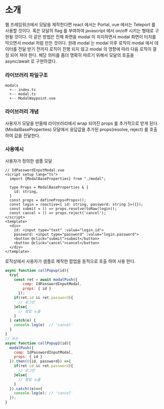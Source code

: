 # 소개
웹 프레임워크에서 모달을 제작한다면 react 에서는 Portal, vue 에서는 Teleport 를 사용할 것이다. 혹은 모달의 flag 를 부여하여 javascript 에서 on/off 시키는 형태로 구현될 것이다.
이 같은 방법은 전체 화면을 modal 이 차지하면서 modal 화면이 터치를 막으면서 modal 처럼 만든 것이다.
원래 modal 는 modal 이후 로직이 modal 에서 데이터를 전달 받기 전까지 로직이 진행 되지 않고 modal 의 영향에 따라 다음 로직이 결정 되어 져야 한다. 해당 의미를 좀더 명확히 따르기 위해서 모달의 호출을 async/await 로 구현하였다.

### 라이브러리 파일구조
```
modals
  +-- index.ts
  +-- modal.ts
  +-- ModalWaypoint.vue
```

### 라이브러리 개념
사용자가 모달을 만들때 라이브러리에서 wrap 되어진 props 를 추가적으로 받게 된다.(ModalBaseProperties)
모달에서 응답값을 추가된 props(resolve, reject) 를 호출하여 값을 전달한다.

### 사용예시

사용자가 정의한 샘플 모달
```vue
// IdPasswordInputModal.vue
<script setup lang="ts">
  import {ModalBaseProperties} from "./modal";

  type Props = ModalBaseProperties & {
    id: string,
  }
  const props = defineProps<Props>();
  const login = reactive<{ id: string, password: string }>({});
  const submit = () => props.resolve(toRaw(login));
  const cancel = () => props.reject('cancel');
</script>
<template>
  <div>
    id: <input type="text" :value="login.id">
    password: <input type="password" :value="login.password">
    <button @click="submit">submit</button>
    <button @click="cancel">cancel</button>
  </div>
</template>
```
로직상에서 사용자가 샘플로 제작한 팝업을 동적으로 호출 하여 사용 한다.
```javascript
async function callPopup(id){
  try{
    const ret = await modalPush({
        comp: IdPasswordInputModal,
        props: { id }
      });
    if(ret.id && ret.password){
      // 로그인
    }else{
      // 팝업 노출
    }
  } catch(e) {
    console.log(e)  // 'cancel'
  }
}
// 또는
async function callPopup2(id){
  modalPush({
    comp: IdPasswordInputModal,
    props: { id }
  }).then(({id, password}) =>{
    if(ret.id && ret.password){
      // 로그인
    }else{
      // 팝업 노출
    }
  }).catch((e)=>{
    console.log(e); // 'cancel'
  });
}
```
